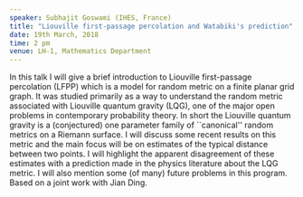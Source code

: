 ```yaml
---
speaker: Subhajit Goswami (IHES, France) 
title: "Liouville first-passage percolation and Watabiki's prediction"
date: 19th March, 2018
time: 2 pm
venue: LH-1, Mathematics Department
---
```


 In this talk I will give a brief introduction to Liouville
first-passage percolation (LFPP) which is a model for random metric on a
finite planar grid graph. It was studied primarily as a way to
understand the random metric associated with Liouville quantum gravity
(LQG), one of the major open problems in contemporary probability
theory. In short the Liouville quantum gravity is a (conjectured) one
parameter family of ``canonical'' random metrics on a Riemann surface. I
will discuss some recent results on this metric and the main focus will
be on estimates of the typical distance between two points. I will
highlight the apparent disagreement of these estimates with a prediction
made in the physics literature about the LQG metric. I will also mention
some (of many) future problems in this program. Based on a joint work
with Jian Ding.

